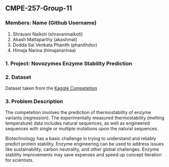 ## CMPE-257-Group-11

### Members: Name (Github Username)
1. Shravani Naikoti (shravaninaikoti)
2. Akash Mattaparthy (akashmat)
3. Dodda Sai Venkata Phanith (phanithdsv)
4. Himaja Narina (himajanarinaa)

### 1. Project: Novozymes Enzyme Stability Prediction

### 2. Dataset
Dataset taken from the [Kaggle Competetion](https://www.kaggle.com/competitions/novozymes-enzyme-stability-prediction/data)

### 3. Problem Description
The competetion involves the prediction of thermostability of enzyme variants (regression). The experimentally measured thermostability (melting temperature) data includes natural sequences, as well as engineered sequences with single or multiple mutations upon the natural sequences.

Biotechnology has a basic challenge in trying to understand and reliably predict protein stability. Enzyme engineering can be used to address issues like sustainability, carbon neutrality, and other global challenges. Enzyme stability improvements may save expenses and speed up concept iteration for scientists.
